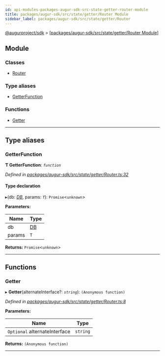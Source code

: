 ```yaml
---
id: api-modules-packages-augur-sdk-src-state-getter-router-module
title: packages/augur-sdk/src/state/getter/Router Module
sidebar_label: packages/augur-sdk/src/state/getter/Router
---
```


[@augurproject/sdk](api-readme.md) > [[packages/augur-sdk/src/state/getter/Router Module]](api-modules-packages-augur-sdk-src-state-getter-router-module.md)

## Module

### Classes

* [Router](api-classes-packages-augur-sdk-src-state-getter-router-router.md)

### Type aliases

* [GetterFunction](api-modules-packages-augur-sdk-src-state-getter-router-module.md#getterfunction)

### Functions

* [Getter](api-modules-packages-augur-sdk-src-state-getter-router-module.md#getter)

---

## Type aliases

<a id="getterfunction"></a>

###  GetterFunction

**Ƭ GetterFunction**: *`function`*

*Defined in [packages/augur-sdk/src/state/getter/Router.ts:32](https://github.com/AugurProject/augur/blob/27cf7214d2/packages/augur-sdk/src/state/getter/Router.ts#L32)*

#### Type declaration
▸(db: *[DB](api-classes-packages-augur-sdk-src-state-db-db-db.md)*, params: *`T`*): `Promise`<`unknown`>

**Parameters:**

| Name | Type |
| ------ | ------ |
| db | [DB](api-classes-packages-augur-sdk-src-state-db-db-db.md) |
| params | `T` |

**Returns:** `Promise`<`unknown`>

___

## Functions

<a id="getter"></a>

###  Getter

▸ **Getter**(alternateInterface?: *`string`*): `(Anonymous function)`

*Defined in [packages/augur-sdk/src/state/getter/Router.ts:8](https://github.com/AugurProject/augur/blob/27cf7214d2/packages/augur-sdk/src/state/getter/Router.ts#L8)*

**Parameters:**

| Name | Type |
| ------ | ------ |
| `Optional` alternateInterface | `string` |

**Returns:** `(Anonymous function)`

___

